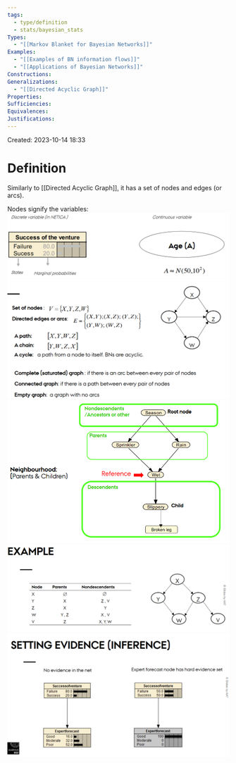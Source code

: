 ```yaml
---
tags:
  - type/definition
  - stats/bayesian_stats
Types:
  - "[[Markov Blanket for Bayesian Networks]]"
Examples:
  - "[[Examples of BN information flows]]"
  - "[[Applications of Bayesian Networks]]"
Constructions: 
Generalizations:
  - "[[Directed Acyclic Graph]]"
Properties: 
Sufficiencies: 
Equivalences: 
Justifications:
---
```

Created: 2023-10-14 18:33
# Definition

Similarly to [[Directed Acyclic Graph]], it has a set of nodes and edges (or arcs).

Nodes signify the variables:
![](/img/stats-bn-dag.png)
![](/img/stats-bn-dag1.png)
![](/img/stats-bn-dag2.png)
![](/img/stats-bn-dag3.png)
![](/img/stats-bn-dag4.png)